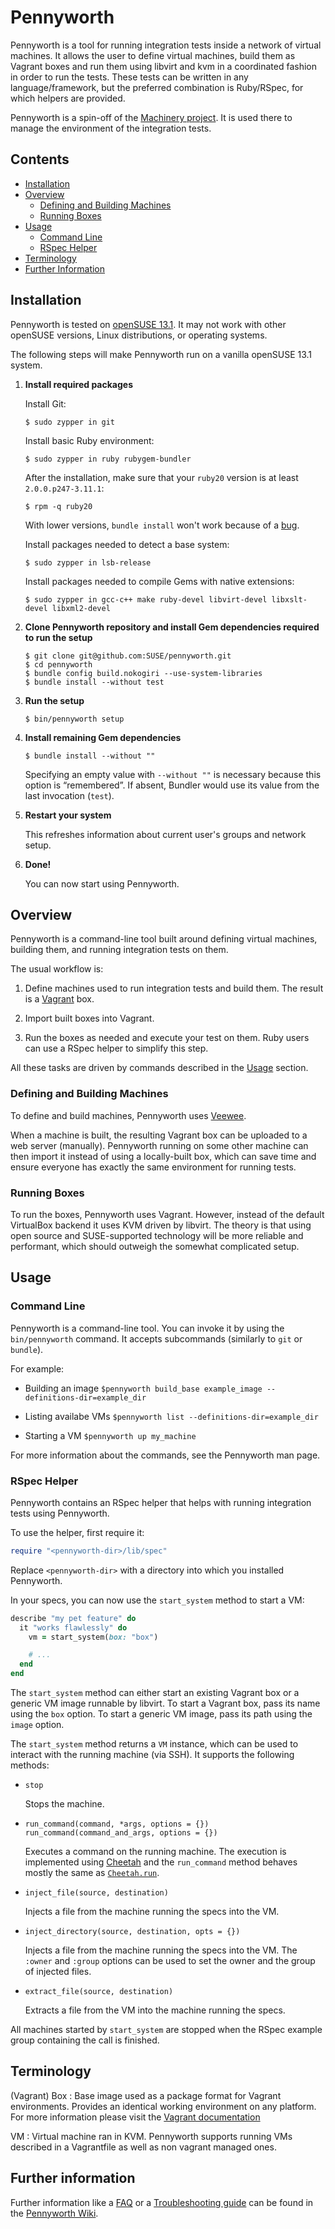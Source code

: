 # Pennyworth

Pennyworth is a tool for running integration tests inside a network of virtual
machines. It allows the user to define virtual machines, build them as Vagrant
boxes and run them using libvirt and kvm in a coordinated fashion in order to
run the tests.
These tests can be written in any language/framework, but the preferred
combination is Ruby/RSpec, for which helpers are provided.

Pennyworth is a spin-off of the
[Machinery project](http://machinery-project.org). It is used there to manage
the environment of the integration tests.

## Contents

  * [Installation](#installation)
  * [Overview](#overview)
    - [Defining and Building Machines](#defining-and-building-machines)
    - [Running Boxes](#running-boxes)
  * [Usage](#usage)
    - [Command Line](#command-line)
    - [RSpec Helper](#rspec-helper)
  * [Terminology](#terminology)
  * [Further Information](#further-information)

## Installation

Pennyworth is tested on [openSUSE 13.1](http://en.opensuse.org/Portal:13.1).
It may not work with other openSUSE versions, Linux distributions, or
operating systems.

The following steps will make Pennyworth run on a vanilla openSUSE 13.1 system.

  1. **Install required packages**

     Install Git:

         $ sudo zypper in git

     Install basic Ruby environment:

         $ sudo zypper in ruby rubygem-bundler

     After the installation, make sure that your `ruby20` version is at least
     `2.0.0.p247-3.11.1`:

         $ rpm -q ruby20

     With lower versions, `bundle install` won't work because of a
     [bug](https://bugzilla.novell.com/show_bug.cgi?id=858100).

     Install packages needed to detect a base system:

         $ sudo zypper in lsb-release

     Install packages needed to compile Gems with native extensions:

         $ sudo zypper in gcc-c++ make ruby-devel libvirt-devel libxslt-devel libxml2-devel

  2. **Clone Pennyworth repository and install Gem dependencies required to run
     the setup**

         $ git clone git@github.com:SUSE/pennyworth.git
         $ cd pennyworth
         $ bundle config build.nokogiri --use-system-libraries
         $ bundle install --without test

  3. **Run the setup**

         $ bin/pennyworth setup

  4. **Install remaining Gem dependencies**

         $ bundle install --without ""

     Specifying an empty value with `--without ""` is necessary because this
     option is “remembered”. If absent, Bundler would use its value from the
     last invocation (`test`).

  5. **Restart your system**

     This refreshes information about current user's groups and network setup.

  6. **Done!**

     You can now start using Pennyworth.

## Overview

Pennyworth is a command-line tool built around defining virtual machines,
building them, and running integration tests on them.

The usual workflow is:

  1. Define machines used to run integration tests and build them. The result
     is a [Vagrant](http://www.vagrantup.com/) box.

  2. Import built boxes into Vagrant.

  3. Run the boxes as needed and execute your test on them. Ruby users can use a
     RSpec helper to simplify this step.

All these tasks are driven by commands described in the [Usage](#usage) section.

### Defining and Building Machines

To define and build machines, Pennyworth uses
[Veewee](https://github.com/jedi4ever/veewee).

When a machine is built, the resulting Vagrant box can be uploaded to a web
server (manually). Pennyworth running on some other machine can then import it
instead of using a locally-built box, which can save time and ensure everyone
has exactly the same environment for running tests.

### Running Boxes

To run the boxes, Pennyworth uses Vagrant. However, instead of the default
VirtualBox backend it uses KVM driven by libvirt. The theory is that using open
source and SUSE-supported technology will be more reliable and performant, which
should outweigh the somewhat complicated setup.

## Usage

### Command Line

Pennyworth is a command-line tool. You can invoke it by using the `bin/pennyworth`
command. It accepts subcommands (similarly to `git` or `bundle`).

For example:

  - Building an image
    `$pennyworth build_base example_image --definitions-dir=example_dir`

  - Listing availabe VMs
    `$pennyworth list --definitions-dir=example_dir`

  - Starting a VM
    `$pennyworth up my_machine`

For more information about the commands, see the Pennyworth man page.

### RSpec Helper

Pennyworth contains an RSpec helper that helps with running integration tests
using Pennyworth.

To use the helper, first require it:

```ruby
require "<pennyworth-dir>/lib/spec"
```

Replace `<pennyworth-dir>` with a directory into which you installed Pennyworth.

In your specs, you can now use the `start_system` method to start a VM:

```ruby
describe "my pet feature" do
  it "works flawlessly" do
    vm = start_system(box: "box")

    # ...
  end
end
```

The `start_system` method can either start an existing Vagrant box or a generic
VM image runnable by libvirt. To start a Vagrant box, pass its name using the
`box` option. To start a generic VM image, pass its path using the `image`
option.

The `start_system` method returns a `VM` instance, which can be used to interact
with the running machine (via SSH). It supports the following methods:

  * `stop`

    Stops the machine.

  * `run_command(command, *args, options = {})`
    `run_command(command_and_args, options = {})`

    Executes a command on the running machine. The execution is implemented
    using [Cheetah](https://github.com/opensuse/cheetah) and the `run_command`
    method behaves mostly the same as
    [`Cheetah.run`](http://rubydoc.info/github/openSUSE/cheetah/master/Cheetah.run).

  * `inject_file(source, destination)`

    Injects a file from the machine running the specs into the VM.

  * `inject_directory(source, destination, opts = {})`

    Injects a file from the machine running the specs into the VM. The `:owner`
    and `:group` options can be used to set the owner and the group of injected
    files.

  * `extract_file(source, destination)`

    Extracts a file from the VM into the machine running the specs.

All machines started by `start_system` are stopped when the RSpec example group
containing the call is finished.

## Terminology

(Vagrant) Box
: Base image used as a package format for Vagrant environments. Provides an
identical working environment on any platform. For more information please
visit the [Vagrant documentation](http://docs.vagrantup.com/v2/boxes.html)

VM
: Virtual machine ran in KVM. Pennyworth supports running VMs described in a
Vagrantfile as well as non vagrant managed ones.

## Further information

Further information like a [FAQ](https://github.com/SUSE/pennyworth/wiki/Debugging)
or a [Troubleshooting guide](https://github.com/SUSE/pennyworth/wiki/Troubleshooting)
can be found in the [Pennyworth Wiki](https://github.com/SUSE/pennyworth/wiki/).
